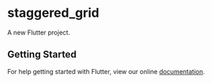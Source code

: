 # staggered_grid

A new Flutter project.

## Getting Started

For help getting started with Flutter, view our online
[documentation](https://flutter.io/).
